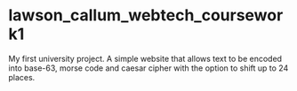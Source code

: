 # lawson_callum_webtech_coursework1

My first university project. A simple website that allows text to be encoded into base-63, morse code and caesar cipher with the option to shift up to 24 places.
